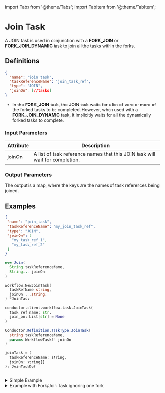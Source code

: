 import Tabs from '@theme/Tabs';
import TabItem from '@theme/TabItem';

# Join Task

A JOIN task is used in conjunction with a **FORK_JOIN** or **FORK_JOIN_DYNAMIC** task to join all the tasks within the forks. 

## Definitions

```json
{
  "name": "join_task",
  "taskReferenceName": "join_task_ref",
  "type": "JOIN",
  "joinOn": [//tasks]
}
```
* In the **FORK_JOIN** task, the JOIN task waits for a list of zero or more of the forked tasks to be completed. However, when used with a **FORK_JOIN_DYNAMIC** task, it implicitly waits for all the dynamically forked tasks to complete.

### Input Parameters

| Attribute | Description                                                                  |
| --------- | ---------------------------------------------------------------------------- |
| joinOn    | A list of task reference names that this JOIN task will wait for completion. |

### Output Parameters

The output is a map, where the keys are the names of task references being joined.

## Examples

<Tabs>
<TabItem value="UI" label="UI">
</TabItem>
<TabItem value="JSON" label="JSON">

```json
{
 "name": "join_task",
 "taskReferenceName": "my_join_task_ref",
 "type": "JOIN",
 "joinOn": [
   "my_task_ref_1",
   "my_task_ref_2"
 ]
}
```

</TabItem>
<TabItem value="Java" label="Java">

```java
new Join(
  String taskReferenceName, 
  String... joinOn
)
```

</TabItem>
<TabItem value="Golang" label="Golang">

```go
workflow.NewJoinTask(
  taskRefName string, 
  joinOn ...string,
) *JoinTask
```

</TabItem>
<TabItem value="Python" label="Python">

```python
conductor.client.workflow.task.JoinTask(
  task_ref_name: str, 
  join_on: List[str] = None
)
```

</TabItem>
<TabItem value="CSharp" label="CSharp">

```csharp
Conductor.Definition.TaskType.JoinTask(
  string taskReferenceName, 
  params WorkflowTask[] joinOn
)
```

</TabItem>
<TabItem value="Javascript" label="Javascript">

```javascript
joinTask = (
  taskReferenceName: string,
  joinOn: string[]
): JoinTaskDef
```

</TabItem>
<TabItem value="Clojure" label="Clojure">

<!-- Todo: @gardusig -->
```clojure

```

</TabItem>
</Tabs>

<details><summary>Simple Example​</summary>
<p>

Here is an example of a JOIN task. This task will wait for the completion of tasks **my_task_ref_1** and **my_task_ref_2** as specified by the joinOn attribute.

```json
{
 "name": "join_task",
 "taskReferenceName": "my_join_task_ref",
 "type": "JOIN",
 "joinOn": [
   "my_task_ref_1",
   "my_task_ref_2"
 ]
}
```
</p>
</details>

<details><summary>Example with Fork/Join Task ignoring one fork​</summary>
<p>

Here is an example of a JOIN task used in conjunction with a FORK_JOIN task. The 'FORK_JOIN' spawns three tasks. An **email_notification** task, a **sms_notification** task, and a **http_notification** task. Email and SMS are usually the best-effort delivery systems. However, in the case of an HTTP-based notification, you get a return code, and you can retry until it succeeds or eventually give up. When you set up a notification workflow, you may decide to continue if you kicked off an email and sms notification. In that case, you can decide to joinOn those specific tasks only. However, the **http_notification** task will still continue to execute, but it will not block the rest of the workflow from proceeding.

```json
[
  {
    "name": "fork_join",
    "taskReferenceName": "my_fork_join_ref",
    "type": "FORK_JOIN",
    "forkTasks": [
      [
        {
          "name": "email_notification",
          "taskReferenceName": "email_notification_ref",
          "type": "SIMPLE"
        }
      ],
      [
        {
          "name": "sms_notification",
          "taskReferenceName": "sms_notification_ref",
          "type": "SIMPLE"
        }
      ],
      [
        {
          "name": "http_notification",
          "taskReferenceName": "http_notification_ref",
          "type": "SIMPLE"
        }
      ]
    ]
  },
  {
    "name": "notification_join",
    "taskReferenceName": "notification_join_ref",
    "type": "JOIN",
    "joinOn": [
      "email_notification_ref",
      "sms_notification_ref"
    ]
  }
]
```

Here is what the output of **notification_join** will look like. The output is a map, where the keys are the names of task references being joined. The corresponding values are the outputs of those tasks.

```json
{
 "email_notification_ref": {
   "email_sent_at": "2021-11-06T07:37:17+0000",
   "email_sent_to": "test@example.com"
 },
 "sms_notification_ref": {
   "sms_sent_at": "2021-11-06T07:37:17+0129",
   "sms_sent_to": "+1-xxx-xxx-xxxx"
 }
}
```
</p>
</details>